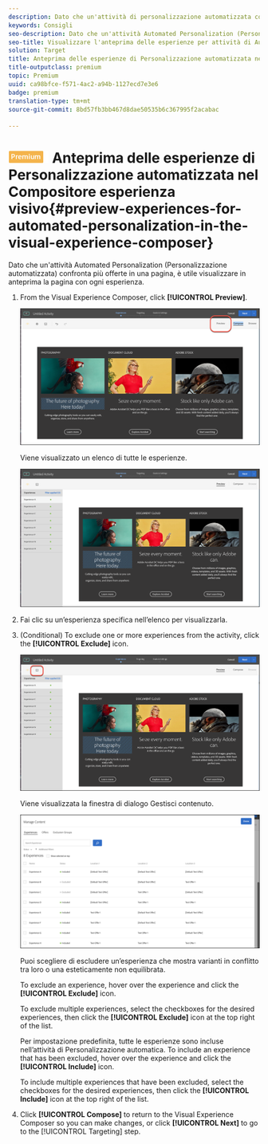 ```yaml
---
description: Dato che un'attività di personalizzazione automatizzata confronta più offerte su una pagina, è utile visualizzare in anteprima la pagina con ogni esperienza.
keywords: Consigli
seo-description: Dato che un'attività Automated Personalization (Personalizzazione automatizzata) confronta più offerte in una pagina, è utile visualizzare in anteprima la pagina con ogni esperienza.
seo-title: Visualizzare l'anteprima delle esperienze per attività di Automated Personalization (Personalizzazione automatizzata) in Adobe Target Visual Experience Composer (Compositore esperienza automatizzata)
solution: Target
title: Anteprima delle esperienze di Personalizzazione automatizzata nel Compositore esperienza visivo
title-outputclass: premium
topic: Premium
uuid: ca98bfce-f571-4ac2-a94b-1127ecd7e3e6
badge: premium
translation-type: tm+mt
source-git-commit: 8bd57fb3bb467d8dae50535b6c367995f2acabac

---
```



# ![PREMIUM](/help/assets/premium.png) Anteprima delle esperienze di Personalizzazione automatizzata nel Compositore esperienza visivo{#preview-experiences-for-automated-personalization-in-the-visual-experience-composer}

Dato che un&#39;attività Automated Personalization (Personalizzazione automatizzata) confronta più offerte in una pagina, è utile visualizzare in anteprima la pagina con ogni esperienza.

1. From the Visual Experience Composer, click **[!UICONTROL Preview]**.

   ![Icona Anteprima](/help/c-activities/t-automated-personalization/assets/preview.png)

   Viene visualizzato un elenco di tutte le esperienze.

   ![Anteprima esperienze](/help/c-activities/t-automated-personalization/assets/ap_preview-new.png)

1. Fai clic su un’esperienza specifica nell’elenco per visualizzarla.

1. (Conditional) To exclude one or more experiences from the activity, click the **[!UICONTROL Exclude]** icon.

   ![Escludi icona](/help/c-activities/t-automated-personalization/assets/ap_exclude-new.png)

   Viene visualizzata la finestra di dialogo Gestisci contenuto.

   ![Gestisci contenuto, finestra di dialogo](/help/c-activities/t-automated-personalization/assets/preview-exclude.png)

   Puoi scegliere di escludere un’esperienza che mostra varianti in conflitto tra loro o una esteticamente non equilibrata.

   To exclude an experience, hover over the experience and click the **[!UICONTROL Exclude]** icon.

   To exclude multiple experiences, select the checkboxes for the desired experiences, then click the **[!UICONTROL Exclude]** icon at the top right of the list.

   Per impostazione predefinita, tutte le esperienze sono incluse nell’attività di Personalizzazione automatica. To include an experience that has been excluded, hover over the experience and click the  **[!UICONTROL Include]** icon.

   To include multiple experiences that have been excluded, select the checkboxes for the desired experiences, then click the **[!UICONTROL Include]** icon at the top right of the list.

1. Click **[!UICONTROL Compose]** to return to the Visual Experience Composer so you can make changes, or click **[!UICONTROL Next]** to go to the [!UICONTROL Targeting] step.
